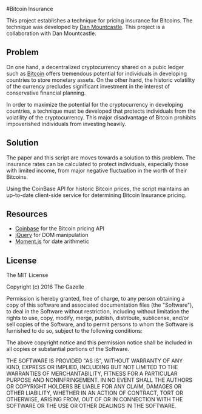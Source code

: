 #Bitcoin Insurance

This project establishes a technique for pricing insurance for Bitcoins. The technique was developed by [Dan Mountcastle](https://uk.linkedin.com/in/daniel-mountcastle-16218160). This project is a collaboration with Dan Mountcastle.

## Problem

On one hand, a decentralized cryptocurrency shared on a pubic ledger such as [Bitcoin](https://bitcoin.org/en/) offers tremendous potential for individuals in developing countries to store monetary assets. On the other hand, the historic volatility of the currency precludes significant investment in the interest of conservative financial planning.

In order to maximize the potential for the cryptocurrency in developing countries, a technique must be developed that protects individuals from the volatility of the cryptocurrency. This major disadvantage of Bitcoin prohibits impoverished individuals from investing heavily.

## Solution

The paper and this script are moves towards a solution to this problem. The insurance rates can be calculated to protect individuals, especially those with limited income, from major negative fluctuation in the worth of their Bitcoins.

Using the CoinBase API for historic Bitcoin prices, the script maintains an up-to-date client-side service for determining Bitcoin Insurance pricing.

## Resources 
- [Coinbase](https://developers.coinbase.com/) for the Bitcoin pricing API
- [jQuery](https://jquery.com/) for DOM manipulation
- [Moment.js](http://momentjs.com/) for date arithmetic

## License

The MIT License

Copyright (c) 2016 The Gazelle

Permission is hereby granted, free of charge, to any person obtaining a copy
of this software and associated documentation files (the "Software"), to deal
in the Software without restriction, including without limitation the rights
to use, copy, modify, merge, publish, distribute, sublicense, and/or sell
copies of the Software, and to permit persons to whom the Software is
furnished to do so, subject to the following conditions:

The above copyright notice and this permission notice shall be included in
all copies or substantial portions of the Software.

THE SOFTWARE IS PROVIDED "AS IS", WITHOUT WARRANTY OF ANY KIND, EXPRESS OR
IMPLIED, INCLUDING BUT NOT LIMITED TO THE WARRANTIES OF MERCHANTABILITY,
FITNESS FOR A PARTICULAR PURPOSE AND NONINFRINGEMENT. IN NO EVENT SHALL THE
AUTHORS OR COPYRIGHT HOLDERS BE LIABLE FOR ANY CLAIM, DAMAGES OR OTHER
LIABILITY, WHETHER IN AN ACTION OF CONTRACT, TORT OR OTHERWISE, ARISING FROM,
OUT OF OR IN CONNECTION WITH THE SOFTWARE OR THE USE OR OTHER DEALINGS IN
THE SOFTWARE.

